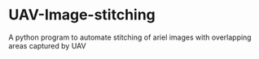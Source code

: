 # UAV-Image-stitching
A python program to automate stitching of ariel images with overlapping areas captured by UAV
